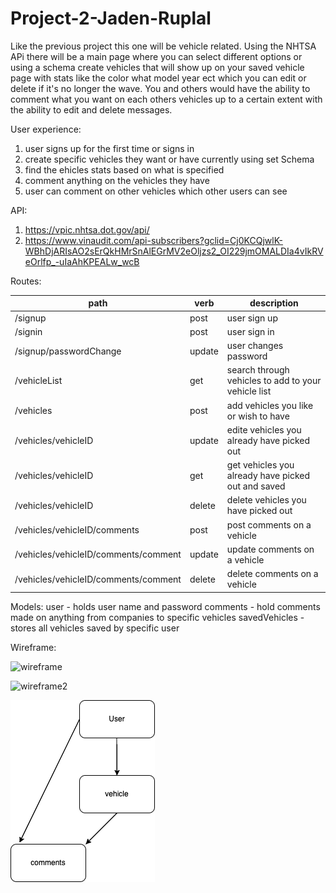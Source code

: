 # Project-2-Jaden-Ruplal

Like the previous project this one will be vehicle related. Using the NHTSA APi there will be a main page where you can select different options or using a schema create vehicles that will show up on your saved vehicle page with stats like the color what model year ect which you can edit or delete if it's no longer the wave. You and others would have the ability to comment what you want on each others vehicles up to a certain extent with the ability to edit and delete messages.

User experience:

1. user signs up for the first time or signs in
2. create specific vehicles they want or have currently using set Schema
3. find the ehicles stats based on what is specified
4. comment anything on the vehicles they have
5. user can comment on other vehicles which other users can see

API:

1. https://vpic.nhtsa.dot.gov/api/
2. https://www.vinaudit.com/api-subscribers?gclid=Cj0KCQjwlK-WBhDjARIsAO2sErQkHMrSnAlEGrMV2eOljzs2_OI229jmOMALDIa4vIkRVeOrlfp_-uIaAhKPEALw_wcB

Routes:

| path                                 | verb   | description                                         |
| ------------------------------------ | ------ | --------------------------------------------------- |
| /signup                              | post   | user sign up                                        |
| /signin                              | post   | user sign in                                        |
| /signup/passwordChange               | update | user changes password                               |
| /vehicleList                         | get    | search through vehicles to add to your vehicle list |
| /vehicles                            | post   | add vehicles you like or wish to have               |
| /vehicles/vehicleID                  | update | edite vehicles you already have picked out          |
| /vehicles/vehicleID                  | get    | get vehicles you already have picked out and saved  |
| /vehicles/vehicleID                  | delete | delete vehicles you have picked out                 |
| /vehicles/vehicleID/comments         | post   | post comments on a vehicle                          |
| /vehicles/vehicleID/comments/comment | update | update comments on a vehicle                        |
| /vehicles/vehicleID/comments/comment | delete | delete comments on a vehicle                        |

Models:
user - holds user name and password
comments - hold comments made on anything from companies to specific vehicles
savedVehicles - stores all vehicles saved by specific user

Wireframe:

![wireframe](./images/wireframe-project-2.pngwireframe-project-2.png)

![wireframe2](./images/wireframe-2-project-2.png)

![ERD](./images/ERD-Project-2.png)
